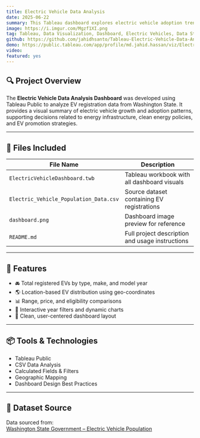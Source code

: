 ```yaml
---
title: Electric Vehicle Data Analysis
date: 2025-06-22
summary: This Tableau dashboard explores electric vehicle adoption trends in Washington State. It provides interactive analysis based on make, model year, electric range, location, and vehicle eligibility, helping visualize the shift toward cleaner transportation.
image: https://i.imgur.com/Mgzf1XI.png
tag: Tableau, Data Visualization, Dashboard, Electric Vehicles, Data Storytelling, Geographic Analysis
github: https://github.com/jahidhsanto/Tableau-Electric-Vehicle-Data-Analysis
demo: https://public.tableau.com/app/profile/md.jahid.hassan/viz/ElectricVehicleDataAnalysis_17505309845910/Dashboard1?publish=yes
video:
featured: yes
---
```


## 🔍 Project Overview

The **Electric Vehicle Data Analysis Dashboard** was developed using Tableau Public to analyze EV registration data from Washington State. It provides a visual summary of electric vehicle growth and adoption patterns, supporting decisions related to energy infrastructure, clean energy policies, and EV promotion strategies.

---

## 📁 Files Included

| File Name                              | Description                                     |
| -------------------------------------- | ----------------------------------------------- |
| `ElectricVehicleDashboard.twb`         | Tableau workbook with all dashboard visuals     |
| `Electric_Vehicle_Population_Data.csv` | Source dataset containing EV registrations      |
| `dashboard.png`                        | Dashboard image preview for reference           |
| `README.md`                            | Full project description and usage instructions |

---

## 📌 Features

- 🚘 Total registered EVs by type, make, and model year
- 🌎 Location-based EV distribution using geo-coordinates
- 📊 Range, price, and eligibility comparisons
- 📅 Interactive year filters and dynamic charts
- 🧭 Clean, user-centered dashboard layout

---

## 📦 Tools & Technologies

- Tableau Public
- CSV Data Analysis
- Calculated Fields & Filters
- Geographic Mapping
- Dashboard Design Best Practices

---

## 🧾 Dataset Source

Data sourced from:  
[Washington State Government – Electric Vehicle Population](https://catalog.data.gov/dataset/electric-vehicle-population-data)
